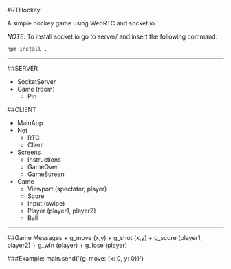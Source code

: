 #RTHockey

A simple hockey game using WebRTC and socket.io.

*NOTE*: To install socket.io go to server/ and insert the following command:

	npm install .

---------------------------------------

##SERVER
- SocketServer
- Game (room)
	+ Pin

##CLIENT
- MainApp
- Net
	+ RTC
	+ Client
- Screens
	+ Instructions
	+ GameOver
	+ GameScreen
- Game
	+ Viewport (spectator, player)
	+ Score
	+ Input (swipe)
	+ Player (player1, player2)
	+ Ball

---------------------------------------

##Game Messages
	+ g_move (x,y)
	+ g_shot (x,y)
	+ g_score (player1, player2)
	+ g_win	(player)
	+ g_lose (player)


###Example: 
	main.send('{g_move: {x: 0, y: 0}}')